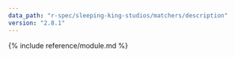 ```yaml
---
data_path: "r-spec/sleeping-king-studios/matchers/description"
version: "2.8.1"
---
```


{% include reference/module.md %}
